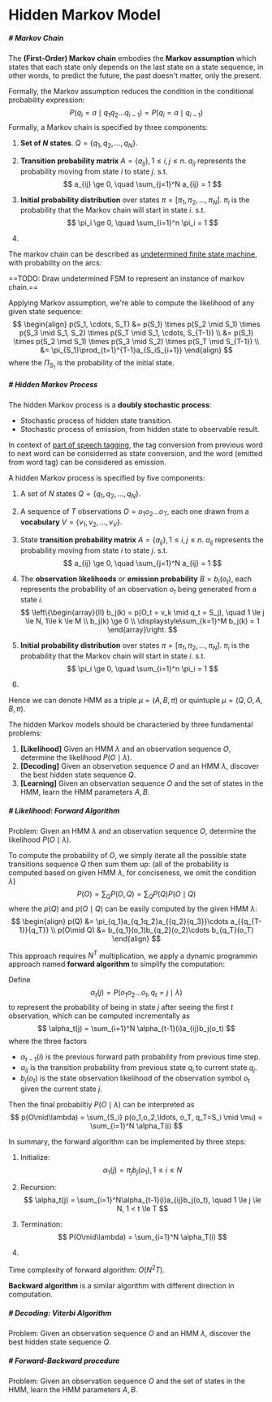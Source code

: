 # Hidden Markov Model





##### # Markov Chain

The **(First-Order) Markov chain** embodies the **Markov assumption** which states that each state only depends on the last state on a state sequence, in other words, to predict the future, the past doesn't matter, only the present.

Formally, the Markov assumption reduces the condition in the conditional probability expression:
$$
P(q_i = a \mid q_1q_2\ldots q_{i-1}) = P(q_i = a \mid q_{i-1})
$$
Formally, a Markov chain is specified by three components:

1. **Set of $N$ states**. $Q = \{q_1, q_2, \ldots, q_N\}$.

2. **Transition probability matrix** $A = \{a_{ij}\}, 1\le i, j\le n$. $a_{ij}$ represents the probability moving from state $i$ to state $j$. s.t.
    $$
    a_{ij} \ge 0, \quad \sum_{j=1}^N a_{ij} = 1
    $$

3. **Initial probability distribution** over states $\pi = [\pi_1, \pi_2, \ldots, \pi_N]$. $\pi_i$ is the probability that the Markov chain will start in state $i$. s.t.
    $$
    \pi_i \ge 0, \quad \sum_{i=1}^n \pi_i = 1
    $$

4. 

The markov chain can be described as [undetermined finite state machine](), with probability on the arcs:

==TODO: Draw undetermined FSM to represent an instance of markov chain.==



Applying Markov assumption, we're able to compute the likelihood of any given state sequence:
$$
\begin{align}
p(S_1, \cdots, S_T)
&= p(S_1) \times  p(S_2 \mid S_1) \times p(S_3 \mid S_1, S_2) \times p(S_T \mid S_1, \cdots, S_{T-1}) \\
&= p(S_1) \times p(S_2 \mid S_1) \times p(S_3 \mid S_2) \times p(S_T \mid S_{T-1}) \\
&= \pi_{S_1}\prod_{t=1}^{T-1}a_{S_iS_{i+1}}
\end{align}
$$
where the $\Pi_{S_1}$ is the probability of the initial state.



##### # Hidden Markov Process

The hidden Markov process is a **doubly stochastic process**:

- Stochastic process of hidden state transition.
- Stochastic process of emission, from hidden state to observable result.

In context of [part of speech tagging](), the tag conversion from previous word to next word can be considerred as state conversion, and the word (emitted from word tag) can be considered as emission.

A hidden Markov process is specified by five components:

1. A set of $N$ states $Q = \{q_1, q_2, \ldots, q_N\}$.

2. A sequence of $T$ observations $O =o_1o_2 \ldots o_T$, each one drawn from a **vocabulary** $V = \{v_1, v_2, \ldots, v_V\}$.

3. State **transition probability matrix** $A = \{a_{ij}\}, 1\le i, j\le n$. $a_{ij}$ represents the probability moving from state $i$ to state $j$. s.t.
    $$
    a_{ij} \ge 0, \quad \sum_{j=1}^N a_{ij} = 1
    $$

4. The **observation likelihoods** or **emission probability** $B = b_i(o_t)$, each represents the probability of an observation $o_t$ being generated from a state $i$.
    $$
    \left\{\begin{array}{ll}
    b_j(k) = p(O_t = v_k \mid q_t = S_j), \quad 1 \le j \le N, 1\le k \le M \\
    b_j(k) \ge 0 \\
    \displaystyle\sum_{k=1}^M b_j(k) = 1 
    \end{array}\right.
    $$

5. **Initial probability distribution** over states $\pi = [\pi_1, \pi_2, \ldots, \pi_N]$. $\pi_i$ is the probability that the Markov chain will start in state $i$. s.t.
    $$
    \pi_i \ge 0, \quad \sum_{i=1}^n \pi_i = 1
    $$

6. 

Hence we can denote HMM as a triple $\mu = (A, B, \pi)$ or quintuple $\mu = (Q, O, A, B, \pi)$.

The hidden Markov models should be characteried by three fundamental problems:

1. **[Likelihood]** Given an HMM $\lambda$ and an observation sequence $O$, determine the likelihood $P(O \mid \lambda)$.
2. **[Decoding]** Given an observation sequence $O$ and an HMM $\lambda$, discover the best hidden state sequence $Q$.
3. **[Learning]** Given an observation sequence $O$ and the set of states in the HMM, learn the HMM parameters $A, B$.



##### # Likelihood: Forward Algorithm

Problem: Given an HMM $\lambda$ and an observation sequence $O$, determine the likelihood $P(O \mid \lambda)$.

To compute the probability of $O$, we simply iterate all the possible state transitions sequence $Q$ then sum them up: (all of the probability is computed based on given HMM $\lambda$, for conciseness, we omit the condition $\lambda$)
$$
P(O) = \sum_Q P(O, Q) = \sum_Q P(Q)P(O\mid Q)
$$
where the $p(Q)$ and $p(O \mid Q)$ can be easily computed by the given HMM $\lambda$:
$$
\begin{align}
p(Q) &= \pi_{q_1}a_{q_1q_2}a_{{q_2}{q_3}}\cdots a_{{q_{T-1}}{q_T}}
\\
p(O\mid Q) &= b_{q_1}(o_1)b_{q_2}(o_2)\cdots b_{q_T}(o_T)
\end{align}
$$

This approach requires $N^T$ multiplication, we apply a dynamic programmin approach named **forward algorithm** to simplify the computation:

Define
$$
\alpha_t(j) = P(o_1o_2\ldots o_t, q_t = j \mid \lambda)
$$
to represent the probability of being in state $j$ after seeing the first $t$ observation, which can be computed incrementally as
$$
\alpha_t(j) = \sum_{i=1}^N \alpha_{t-1}(i)a_{ij}b_j(o_t)
$$
where the three factors

- $\alpha_{t-1}(i)$ is the previous forward path probability from previous time step.
- $\alpha_{ij}$ is the transition probability from previous state $q_i$ to current state $q_j$.
- $b_j(o_t)$ is the state observation likelihood of the observation symbol $o_t$ given the current state $j$.

Then the final probabiltiy $P(O \mid \lambda)$ can be interpreted as
$$
p(O\mid\lambda) = \sum_{S_i} p(o_1,o_2,\ldots, o_T, q_T=S_i \mid \mu) = \sum_{i=1}^N \alpha_T(i)
$$

In summary, the forward algorithm can be implemented by three steps:

1. Initialize:
    $$
    \alpha_1(j) = \pi_j b_j(o_1), 1\le i \le N
    $$

2. Recursion:
    $$
    \alpha_t(j) = \sum_{i=1}^N\alpha_{t-1}(i)a_{ij}b_j(o_t), \quad 1 \le j \le N, 1 < t \le T
    $$

3. Termination:
    $$
    P(O\mid\lambda) = \sum_{i=1}^N \alpha_T(i)
    $$

4. 

Time complexity of forward algorithm: $O(N^2T)$.

**Backward algorithm** is a similar algorithm with different direction in computation.



##### # Decoding: Viterbi Algorithm

Problem: Given an observation sequence $O$ and an HMM $\lambda$, discover the best hidden state sequence $Q$.





##### # Forward-Backward procedure

Problem: Given an observation sequence $O$ and the set of states in the HMM, learn the HMM parameters $A, B$.

